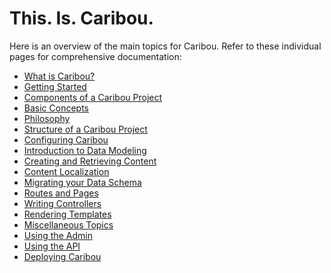 # This. Is. Caribou.

Here is an overview of the main topics for Caribou.  Refer to these
individual pages for comprehensive documentation:

* [What is Caribou?](what-is-caribou.md)
* [Getting Started](getting-started.md)
* [Components of a Caribou Project](components.md)
* [Basic Concepts](basic-concepts.md)
* [Philosophy](philosophy.md)
* [Structure of a Caribou Project](structure.md)
* [Configuring Caribou](configuring.md)
* [Introduction to Data Modeling](models.md)
* [Creating and Retrieving Content](content.md)
* [Content Localization](localization.md)
* [Migrating your Data Schema](migrations.md)
* [Routes and Pages](routes.md)
* [Writing Controllers](controllers.md)
* [Rendering Templates](templates.md)
* [Miscellaneous Topics](misc.md)
* [Using the Admin](tutorial.md)
* [Using the API](api.md)
* [Deploying Caribou](deploying.md)
